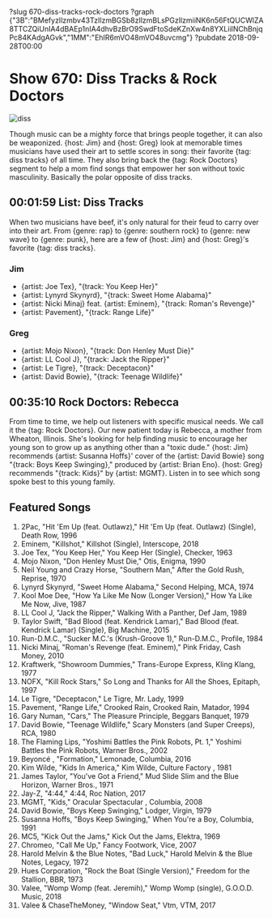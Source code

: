 ?slug 670-diss-tracks-rock-doctors
?graph {"3B":"BMefyzIlzmbv43TzIlzmBGSb8zIlzmBLsPGzIlzmiiNK6n56FtQUCWlZA8TTCZQiUnIA4dBAEp1nIA4dhvBzBrO9SwdFtoSdeKZnXw4n8YXLiiINChBnjqPc84KAdgAGvk","1MM":"EhIR6mVO48mVO48uvcmg"}
?pubdate 2018-09-28T00:00
# Show 670: Diss Tracks & Rock Doctors

![diss](//static.soundopinions.org/images/2018/beef.jpg)

Though music can be a mighty force that brings people together, it can also be weaponized. {host: Jim} and {host: Greg} look at memorable times musicians have used their art to settle scores in song: their favorite {tag: diss tracks} of all time. They also bring back the {tag: Rock Doctors} segment to help a mom find songs that empower her son without toxic masculinity. Basically the polar opposite of diss tracks.


## 00:01:59 List: Diss Tracks
When two musicians have beef, it's only natural for their feud to carry over into their art. From {genre: rap} to {genre: southern rock} to {genre: new wave} to {genre: punk}, here are a few of {host: Jim} and {host: Greg}'s favorite {tag: diss tracks}.


### Jim
- {artist: Joe Tex}, "{track: You Keep Her}"
- {artist: Lynyrd Skynyrd}, "{track: Sweet Home Alabama}"
- {artist: Nicki Minaj} feat. {artist: Eminem}, "{track: Roman's Revenge}"
- {artist: Pavement}, "{track: Range Life}"

### Greg
- {artist: Mojo Nixon}, "{track: Don Henley Must Die}"
- {artist: LL Cool J}, "{track: Jack the Ripper}"
- {artist: Le Tigre}, "{track: Deceptacon}"
- {artist: David Bowie}, "{track: Teenage Wildlife}"




## 00:35:10 Rock Doctors: Rebecca 

From time to time, we help out listeners with specific musical needs. We call it the {tag: Rock Doctors}. Our new patient today is Rebecca, a mother from Wheaton, Illinois. She's looking for help finding music to encourage her young son to grow up as anything other than a "toxic dude." {host: Jim} recommends {artist: Susanna Hoffs}' cover of the {artist: David Bowie} song "{track: Boys Keep Swinging}," produced by {artist: Brian Eno}. {host: Greg} recommends "{track: Kids}" by {artist: MGMT}. Listen in to see which song spoke best to this young family.


## Featured Songs
1. 2Pac, "Hit 'Em Up (feat. Outlawz)," Hit 'Em Up (feat. Outlawz) (Single), Death Row, 1996
1. Eminem, "Killshot," Killshot (Single), Interscope, 2018
1. Joe Tex, "You Keep Her," You Keep Her (Single), Checker, 1963
1. Mojo Nixon, "Don Henley Must Die," Otis, Enigma, 1990
1. Neil Young and Crazy Horse, "Southern Man," After the Gold Rush, Reprise, 1970
1. Lynyrd Skynyrd, "Sweet Home Alabama," Second Helping, MCA, 1974
1. Kool Moe Dee, "How Ya Like Me Now (Longer Version)," How Ya Like Me Now, Jive, 1987
1. LL Cool J, "Jack the Ripper," Walking With a Panther, Def Jam, 1989
1. Taylor Swift, "Bad Blood (feat. Kendrick Lamar)," Bad Blood (feat. Kendrick Lamar) (Single), Big Machine, 2015
1. Run-D.M.C., "Sucker M.C.'s (Krush-Groove 1)," Run-D.M.C., Profile, 1984
1. Nicki Minaj, "Roman's Revenge (feat. Eminem)," Pink Friday, Cash Money, 2010
1. Kraftwerk, "Showroom Dummies," Trans-Europe Express, Kling Klang, 1977
1. NOFX, "Kill Rock Stars," So Long and Thanks for All the Shoes, Epitaph, 1997
1. Le Tigre, "Deceptacon," Le Tigre, Mr. Lady, 1999
1. Pavement, "Range Life," Crooked Rain, Crooked Rain, Matador, 1994
1. Gary Numan, "Cars," The Pleasure Principle, Beggars Banquet, 1979
1. David Bowie, "Teenage Wildlife," Scary Monsters (and Super Creeps), RCA, 1980
1. The Flaming Lips, "Yoshimi Battles the Pink Robots, Pt. 1," Yoshimi Battles the Pink Robots, Warner Bros., 2002
1. Beyoncé , "Formation," Lemonade, Columbia, 2016
1. Kim Wilde, "Kids In America," Kim Wilde, Culture Factory , 1981
1. James Taylor, "You've Got a Friend," Mud Slide Slim and the Blue Horizon, Warner Bros., 1971
1. Jay-Z, "4:44," 4:44, Roc Nation, 2017
1. MGMT, "Kids," Oracular Spectacular , Columbia, 2008
1. David Bowie, "Boys Keep Swinging," Lodger, Virgin, 1979
1. Susanna Hoffs, "Boys Keep Swinging," When You're a Boy, Columbia, 1991
1. MC5, "Kick Out the Jams," Kick Out the Jams, Elektra, 1969
1. Chromeo, "Call Me Up," Fancy Footwork, Vice, 2007
1. Harold Melvin & the Blue Notes, "Bad Luck," Harold Melvin & the Blue Notes, Legacy, 1972
1. Hues Corporation, "Rock the Boat (Single Version)," Freedom for the Stallion, BBR, 1973
1. Valee, "Womp Womp (feat. Jeremih)," Womp Womp (single), G.O.O.D. Music, 2018
1. Valee & ChaseTheMoney, "Window Seat," Vtm, VTM, 2017